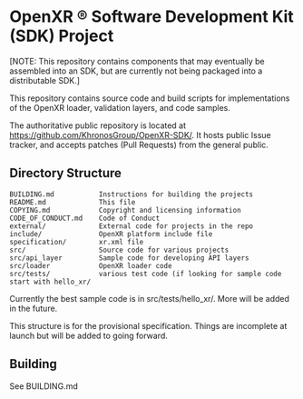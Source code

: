 # OpenXR &reg; Software Development Kit (SDK) Project

[NOTE: This repository contains components that may eventually be assembled 
into an SDK, but are currently not being packaged into a distributable SDK.]  

This repository contains source code and build scripts for implementations 
of the OpenXR loader, validation layers, and code samples.

The authoritative public repository is located at
https://github.com/KhronosGroup/OpenXR-SDK/.
It hosts public Issue tracker, and accepts patches (Pull Requests) from the
general public.

## Directory Structure
```
BUILDING.md           Instructions for building the projects
README.md             This file
COPYING.md            Copyright and licensing information
CODE_OF_CONDUCT.md    Code of Conduct
external/             External code for projects in the repo
include/              OpenXR platform include file
specification/        xr.xml file
src/                  Source code for various projects
src/api_layer         Sample code for developing API layers
src/loader            OpenXR loader code
src/tests/            various test code (if looking for sample code start with hello_xr/
```

Currently the best sample code is in src/tests/hello_xr/.  More will be added in the future.  

This structure is for the provisional specification.  Things are 
incomplete at launch but will be added to going forward.


## Building

See BUILDING.md

